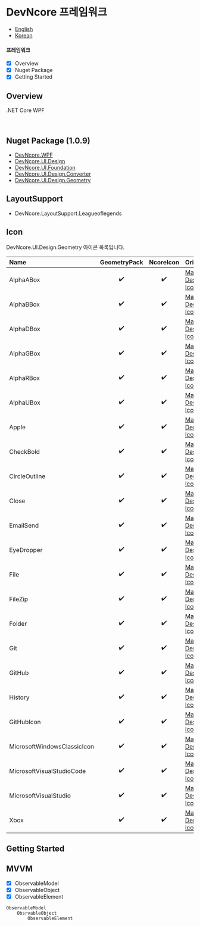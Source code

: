 # DevNcore 프레임워크
- [English](#english) 
- [Korean](#한국어)

#### 프레임워크
- [x] Overview
- [x] Nuget Package
- [x] Getting Started

## Overview
.NET Core WPF  

<br/>

## Nuget Package (1.0.9)
- [DevNcore.WPF](https://www.nuget.org/packages/DevNcore.WPF/)
- [DevNcore.UI.Design](https://www.nuget.org/packages/DevNcore.WPF/)
- [DevNcore.UI.Foundation](https://www.nuget.org/packages/DevNcore.WPF/)
- [DevNcore.UI.Design.Converter](https://www.nuget.org/packages/DevNcore.WPF/)
- [DevNcore.UI.Design.Geometry](https://www.nuget.org/packages/DevNcore.WPF/) 

## LayoutSupport
- DevNcore.LayoutSupport.Leagueoflegends

## Icon
DevNcore.UI.Design.Geometry 아이콘 목록입니다.

| Name                        | GeometryPack | NcoreIcon | Original                                                  |
|:----------------------------|:------------:|:---------:|:--------------------------------------------------------  |
| AlphaABox                   | ✔️            | ✔️         | [Material Design Icons](https://materialdesignicons.com/) | 
| AlphaBBox                   | ✔️            | ✔️         | [Material Design Icons](https://materialdesignicons.com/) |
| AlphaDBox                   | ✔️            | ✔️         | [Material Design Icons](https://materialdesignicons.com/) |
| AlphaGBox                   | ✔️            | ✔️         | [Material Design Icons](https://materialdesignicons.com/) |
| AlphaRBox                   | ✔️            | ✔️         | [Material Design Icons](https://materialdesignicons.com/) |
| AlphaUBox                   | ✔️            | ✔️         | [Material Design Icons](https://materialdesignicons.com/) |
| Apple                       | ✔️            | ✔️         | [Material Design Icons](https://materialdesignicons.com/) |
| CheckBold                   | ✔️            | ✔️         | [Material Design Icons](https://materialdesignicons.com/) |
| CircleOutline               | ✔️            | ✔️         | [Material Design Icons](https://materialdesignicons.com/) |
| Close                       | ✔️            | ✔️         | [Material Design Icons](https://materialdesignicons.com/) |
| EmailSend                   | ✔️            | ✔️         | [Material Design Icons](https://materialdesignicons.com/) |
| EyeDropper                  | ✔️            | ✔️         | [Material Design Icons](https://materialdesignicons.com/) |
| File                        | ✔️            | ✔️         | [Material Design Icons](https://materialdesignicons.com/) |
| FileZip                     | ✔️            | ✔️         | [Material Design Icons](https://materialdesignicons.com/) |
| Folder                      | ✔️            | ✔️         | [Material Design Icons](https://materialdesignicons.com/) |
| Git                         | ✔️            | ✔️         | [Material Design Icons](https://materialdesignicons.com/) |
| GitHub                      | ✔️            | ✔️         | [Material Design Icons](https://materialdesignicons.com/) |
| History                     | ✔️            | ✔️         | [Material Design Icons](https://materialdesignicons.com/) |
| GitHubIcon                  | ✔️            | ✔️         | [Material Design Icons](https://materialdesignicons.com/) |
| MicrosoftWindowsClassicIcon | ✔️            | ✔️         | [Material Design Icons](https://materialdesignicons.com/) |
| MicrosoftVisualStudioCode   | ✔️            | ✔️         | [Material Design Icons](https://materialdesignicons.com/) |
| MicrosoftVisualStudio       | ✔️            | ✔️         | [Material Design Icons](https://materialdesignicons.com/) |
| Xbox                        | ✔️            | ✔️         | [Material Design Icons](https://materialdesignicons.com/) |

## Getting Started           

## MVVM
- [x] ObservableModel
- [x] ObservableObject
- [x] ObservableElement

```
ObservableModel
    ObsrvableObject
        ObservableElement
```

